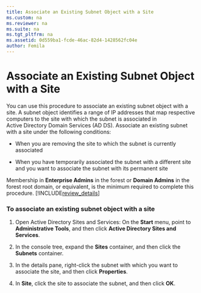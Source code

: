 ```yaml
---
title: Associate an Existing Subnet Object with a Site
ms.custom: na
ms.reviewer: na
ms.suite: na
ms.tgt_pltfrm: na
ms.assetid: 0d559ba1-fcde-46ac-82d4-1428562fc04e
author: Femila
---
```

# Associate an Existing Subnet Object with a Site
  You can use this procedure to associate an existing subnet object with a site. A subnet object identifies a range of IP addresses that map respective computers to the site with which the subnet is associated in Active Directory Domain Services \(AD DS\). Associate an existing subnet with a site under the following conditions:  
  
-   When you are removing the site to which the subnet is currently associated  
  
-   When you have temporarily associated the subnet with a different site and you want to associate the subnet with its permanent site  
  
 Membership in **Enterprise Admins** in the forest or **Domain Admins** in the forest root domain, or equivalent, is the minimum required to complete this procedure. [!INCLUDE[review_details](../Token/review_details_md.md)]  
  
### To associate an existing subnet object with a site  
  
1.  Open Active Directory Sites and Services: On the **Start** menu, point to **Administrative Tools**, and then click **Active Directory Sites and Services**.  
  
2.  In the console tree, expand the **Sites** container, and then click the **Subnets** container.  
  
3.  In the details pane, right\-click the subnet with which you want to associate the site, and then click **Properties**.  
  
4.  In **Site**, click the site to associate the subnet, and then click **OK**.  
  
  